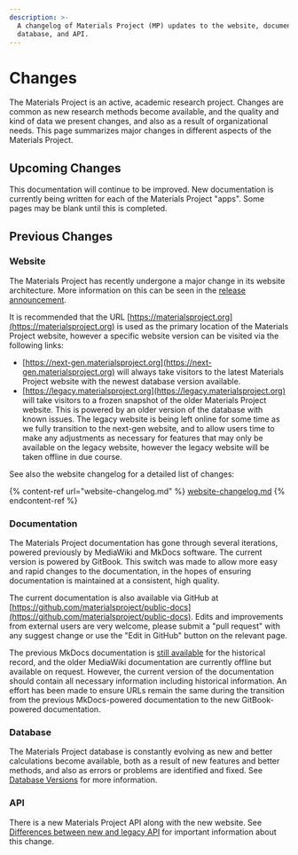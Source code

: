 ```yaml
---
description: >-
  A changelog of Materials Project (MP) updates to the website, documentation,
  database, and API.
---
```


# Changes

The Materials Project is an active, academic research project. Changes are common as new research methods become available, and the quality and kind of data we present changes, and also as a result of organizational needs. This page summarizes major changes in different aspects of the Materials Project.

## Upcoming Changes

This documentation will continue to be improved. New documentation is currently being written for each of the Materials Project "apps". Some pages may be blank until this is completed.

## Previous Changes

### Website

The Materials Project has recently undergone a major change in its website architecture. More information on this can be seen in the [release announcement](https://medium.com/materials-project/announcing-a-new-materials-project-2628ded751c).

It is recommended that the URL [https://materialsproject.org](https://materialsproject.org) is used as the primary location of the Materials Project website, however a specific website version can be visited via the following links:

* [https://next-gen.materialsproject.org](https://next-gen.materialsproject.org) will always take visitors to the latest Materials Project website with the newest database version available.
* [https://legacy.materialsproject.org](https://legacy.materialsproject.org) will take visitors to a frozen snapshot of the older Materials Project website. This is powered by an older version of the database with known issues. The legacy website is being left online for some time as we fully transition to the next-gen website, and to allow users time to make any adjustments as necessary for features that may only be available on the legacy website, however the legacy website will be taken offline in due course.

See also the website changelog for a detailed list of changes:

{% content-ref url="website-changelog.md" %}
[website-changelog.md](website-changelog.md)
{% endcontent-ref %}

### Documentation

The Materials Project documentation has gone through several iterations, powered previously by MediaWiki and MkDocs software. The current version is powered by GitBook. This switch was made to allow more easy and rapid changes to the documentation, in the hopes of ensuring documentation is maintained at a consistent, high quality.

The current documentation is also available via GitHub at [https://github.com/materialsproject/public-docs](https://github.com/materialsproject/public-docs). Edits and improvements from external users are very welcome, please submit a "pull request" with any suggest change or use the "Edit in GitHub" button on the relevant page.

The previous MkDocs documentation is [still available](https://github.com/materialsproject/docs) for the historical record, and the older MediaWiki documentation are currently offline but available on request. However, the current version of the documentation should contain all necessary information including historical information. An effort has been made to ensure URLs remain the same during the transition from the previous MkDocs-powered documentation to the new GitBook-powered documentation.

### Database

The Materials Project database is constantly evolving as new and better calculations become available, both as a result of new features and better methods, and also as errors or problems are identified and fixed. See [Database Versions](../database-versions.md) for more information.

### API

There is a new Materials Project API along with the new website. See [Differences between new and legacy API](../downloading-data/differences-between-new-and-legacy-api.md) for important information about this change.&#x20;
